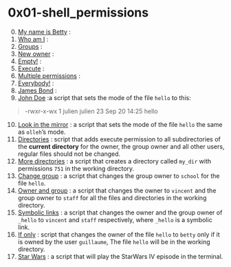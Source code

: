 # 0x01-shell_permissions

0. [My name is Betty](./0-iam_betty) :  
1. [Who am I](./1-who_am_i) :  
2. [Groups](./2-groups) :  
3. [New owner](./3-new_owner) :  
4. [Empty!](./4-empty) :  
5. [Execute](./5-execute) :  
6. [Multiple permissions](./6-multiple_permissions) :  
7. [Everybody!](./7-everybody) :  
8. [James Bond](./8-James_Bond) :  
9. [John Doe](./9-John_Doe) :a script that sets the mode of the file `hello` to this:
 
 >-rwxr-x-wx 1 julien julien 23 Sep 20 14:25 hello  

10. [Look in the mirror](./10-mirror_permissions) : a script that sets the mode of the file `hello` the same as `olleh`’s mode.  
11. [Directories](./11-directories_permissions) : script that adds execute permission to all subdirectories of the **current directory** for the owner, the group owner and all other users, regular files should not be changed.  
12. [More directories](./12-directory_permissions) : a script that creates a directory called `my_dir` with permissions `751` in the working directory.  
13. [Change group](./13-change_group) : a script that changes the group owner to `school` for the file `hello`.  
14. [Owner and group](./100-change_owner_and_group) : a script that changes the owner to `vincent` and the group owner to `staff` for all the files and directories in the working directory.  
15. [Symbolic links](./101-symbolic_link_permissions) : a script that changes the owner and the group owner of `_hello` to `vincent` and `staff` respectively, where `_hello` is a symbolic link.  
16. [If only](./102-if_only) : script that changes the owner of the file `hello` to `betty` only if it is owned by the user `guillaume`, The file `hello` will be in the working directory.  
17. [Star Wars](./103-Star_Wars) : a script that will play the StarWars IV episode in the terminal.  

